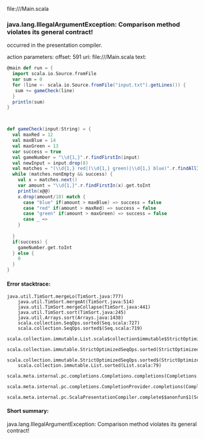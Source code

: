 file://<WORKSPACE>/Main.scala
### java.lang.IllegalArgumentException: Comparison method violates its general contract!

occurred in the presentation compiler.

action parameters:
offset: 591
uri: file://<WORKSPACE>/Main.scala
text:
```scala
@main def run = {
  import scala.io.Source.fromFile
  var sum = 0
  for (line <- scala.io.Source.fromFile("input.txt").getLines()) {
   sum += gameCheck(line)
  }
  println(sum)
}



def gameCheck(input:String) = {
  val maxRed = 12
  val maxBlue = 14
  val maxGreen = 13
  var success = true
  val gameNumber = "\\d{1,}".r.findFirstIn(input)
  val newInput = input.drop(8)
  val matches = "(\\d{1,} red|(\\d{1,} green)|\\d{1,} blue)".r.findAllIn(newInput)
  while (matches.nonEmpty && success) {
    val x = matches.next()
    var amount = "\\d{1,}".r.findFirstIn(x).get.toInt
    println(x@@)
    x.drop(amount/10) match {
      case "blue" if(amount > maxBlue) => success = false
      case "red" if(amount > maxRed) => success = false
      case "green" if(amount > maxGreen) => success = false
      case _ =>
    }
    
  }
  if(success) {
    gameNumber.get.toInt
  } else {
    0
  }
}

```



#### Error stacktrace:

```
java.util.TimSort.mergeLo(TimSort.java:777)
	java.util.TimSort.mergeAt(TimSort.java:514)
	java.util.TimSort.mergeCollapse(TimSort.java:441)
	java.util.TimSort.sort(TimSort.java:245)
	java.util.Arrays.sort(Arrays.java:1438)
	scala.collection.SeqOps.sorted(Seq.scala:727)
	scala.collection.SeqOps.sorted$(Seq.scala:719)
	scala.collection.immutable.List.scala$collection$immutable$StrictOptimizedSeqOps$$super$sorted(List.scala:79)
	scala.collection.immutable.StrictOptimizedSeqOps.sorted(StrictOptimizedSeqOps.scala:78)
	scala.collection.immutable.StrictOptimizedSeqOps.sorted$(StrictOptimizedSeqOps.scala:78)
	scala.collection.immutable.List.sorted(List.scala:79)
	scala.meta.internal.pc.completions.Completions.completions(Completions.scala:210)
	scala.meta.internal.pc.completions.CompletionProvider.completions(CompletionProvider.scala:86)
	scala.meta.internal.pc.ScalaPresentationCompiler.complete$$anonfun$1(ScalaPresentationCompiler.scala:123)
```
#### Short summary: 

java.lang.IllegalArgumentException: Comparison method violates its general contract!